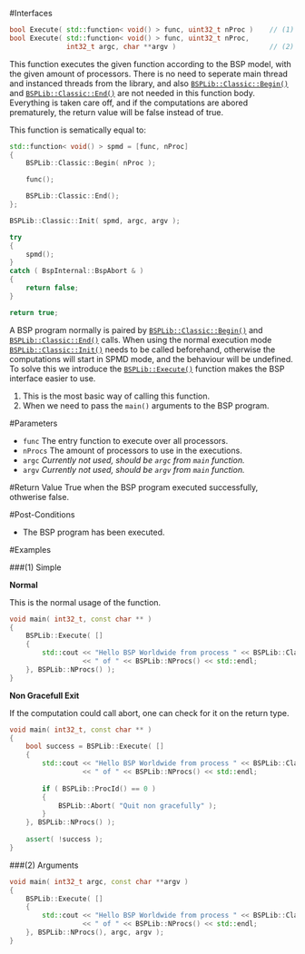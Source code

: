 #Interfaces

```cpp
bool Execute( std::function< void() > func, uint32_t nProc )    // (1) Simple
bool Execute( std::function< void() > func, uint32_t nProc, 
              int32_t argc, char **argv )                       // (2) Arguments
```
This function executes the given function according to the BSP model, with the
given amount of processors. There is no need to seperate main thread and instanced threads from the library, 
and also [`BSPLib::Classic::Begin()`](begin.md) and [`BSPLib::Classic::End()`](end.md) are not needed in 
this function body. Everything is taken care off, and if the computations are abored prematurely,
the return value will be false instead of true.
 
This function is sematically equal to:
```cpp
std::function< void() > spmd = [func, nProc]
{
    BSPLib::Classic::Begin( nProc );

    func();

    BSPLib::Classic::End();
};

BSPLib::Classic::Init( spmd, argc, argv );

try
{
    spmd();
}
catch ( BspInternal::BspAbort & )
{
    return false;
}

return true;
```

A BSP program normally is paired by [`BSPLib::Classic::Begin()`](begin.md) 
and [`BSPLib::Classic::End()`](end.md) calls. When using the normal execution mode
[`BSPLib::Classic::Init()`](init.md) needs to be called beforehand, otherwise 
the computations will start in SPMD mode, and the behaviour will be undefined.
To solve this we introduce the [`BSPLib::Execute()`](execute.md) function makes the
BSP interface easier to use.

1. This is the most basic way of calling this function.
2. When we need to pass the `main()` arguments to the BSP program.

#Parameters

* `func`   The entry function to execute over all processors.
* `nProcs` The amount of processors to use in the executions.
* `argc`   *Currently not used, should be `argc` from `main` function.*
* `argv`   *Currently not used, should be `argv` from `main` function.*

#Return Value
True when the BSP program executed successfully, othwerise false.

#Post-Conditions

 * The BSP program has been executed.
  
#Examples

###(1) Simple

**Normal**

This is the normal usage of the function.

```cpp
void main( int32_t, const char ** )
{
    BSPLib::Execute( []
    {
        std::cout << "Hello BSP Worldwide from process " << BSPLib::Classic::ProcId() 
                  << " of " << BSPLib::NProcs() << std::endl;
    }, BSPLib::NProcs() );
}
```

**Non Gracefull Exit**

If the computation could call abort, one can check for it on the return type.

```cpp
void main( int32_t, const char ** )
{
    bool success = BSPLib::Execute( []
    {
        std::cout << "Hello BSP Worldwide from process " << BSPLib::Classic::ProcId() 
                  << " of " << BSPLib::NProcs() << std::endl;
                  
        if ( BSPLib::ProcId() == 0 )
        {
            BSPLib::Abort( "Quit non gracefully" );
        }
    }, BSPLib::NProcs() );
    
    assert( !success );
}
```

###(2) Arguments

```cpp
void main( int32_t argc, const char **argv )
{
    BSPLib::Execute( []
    {
        std::cout << "Hello BSP Worldwide from process " << BSPLib::Classic::ProcId() 
                  << " of " << BSPLib::NProcs() << std::endl;
    }, BSPLib::NProcs(), argc, argv );
}
```